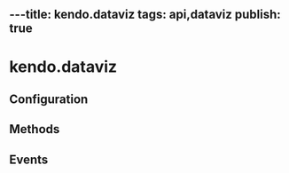 ---title: kendo.dataviz
tags: api,dataviz
publish: true
---
# kendo.dataviz

## Configuration

## Methods

## Events